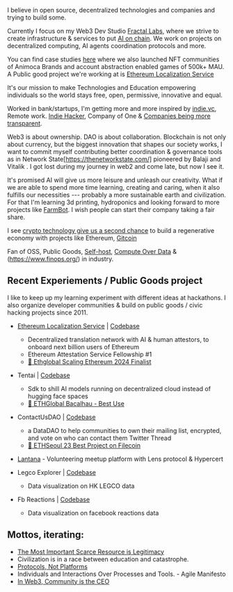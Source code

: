 
I believe in open source, decentralized technologies and companies and trying to build some.

Currently I focus on my Web3 Dev Studio [Fractal Labs](https://fractal.box/), where we strive to create infrastructure & services to put [AI on chain](https://www.placeholder.vc/blog/2023/10/23/artificial-intelligence-belongs-onchain). We work on projects on decentralized computing, AI agents coordination protocols and more. 

You can find case studies [here](https://fractal.box/#case-studies) where we also launched NFT communities of Animoca Brands and account abstraction enabled games of 500k+ MAU. A Public good project we're working at is [Ethereum Localization Service](https://0xl10n.org/)

It\'s our mission to make Technologies and Education empowering individuals so the world stays free, open, permissive, innovative and equal.

Worked in bank/startups, I'm getting more and more inspired by [indie.vc](http://indie.vc/), Remote work. [Indie Hacker](https://www.indiehackers.com/), Company of One & [Companies being more transparent](https://www.slideshare.net/Bufferapp/buffer-culture-04).

Web3 is about ownership. DAO is about collaboration. Blockchain is not only about currency, but the biggest innovation that shapes our society works, I want to commit myself contributing better coordination & governance tools as in Network State[https://thenetworkstate.com/] pioneered by Balaji and Vitalik . I got lost during my journey in web2 and come late, but now I see it.

It\'s promised AI will give us more leisure and unleash our creativity. What if we are able to spend more time learning, creating and caring, when it also fulfills our necessities --- probably a more sustainable earth and civilization. For that I'm learning 3d printing, hydroponics and looking forward to more projects like [FarmBot](https://farm.bot/). I wish people can start their company taking a fair share.

I see [crypto technology give us a second chance](https://x.com/debuggingfuture/status/1786772431018840200) to build a regenerative economy with projects like Ethereum, [Gitcoin](https://gitcoin.co/) 


Fan of OSS, Public Goods, [Self-host](https://www.reddit.com/r/selfhosted/), [Compute Over Data](https://docs-ipfs-tech.ipns.dweb.link/concepts/cod/) & (https://www.finops.org/) in industry.


## Recent Experiements / Public Goods project
I like to keep up my learning experiment with different ideas at hackathons. I also organize developer communities & build on public goods / civic hacking projects since 2011.

- [Ethereum Localization Service](https://0xl10n.org/) | [Codebase](https://github.com/debuggingfuture/ethereum-l10n-service-ethglobal)
  - Decentralized translation network with AI & human attestors, to onboard next billion users of Ethereum
  - Ethereum Attestation Service Fellowship #1
  - [🥇 Ethglobal Scaling Ethereum 2024 Finalist](https://ethglobal.com/showcase/ethereuml10nservice-v65cs)
- Tentai | [Codebase](https://github.com/debuggingfuture/tentai)
  - Sdk to shill AI models running on decentralized cloud instead of hugging face spaces
  - [🥇 ETHGlobal Bacalhau - Best Use](https://ethglobal.com/showcase/tentai-ub5xn)
- ContactUsDAO | [Codebase](https://github.com/debuggingfuture/contact-us-dao)
  - a DataDAO to help communities to own their mailing list, encrypted, and vote on who can contact them Twitter Thread 
  - [🥇 ETHSeoul 23 Best Project on Filecoin](https://www.linkedin.com/pulse/your-mailing-list-community-building-datadao-ethseoul-lau)
- [Lantana](https://github.com/web3devcommunity/lantana-hacksg/) - Volunteering meetup platform with Lens protocol & Hypercert 
- Legco Explorer | [Codebase](https://github.com/initiumlab/legco-explorer)
  - Data visualization on HK LEGCO data

- Fb Reactions | [Codebase](https://github.com/debuggingfuture/fbreactions)
  - Data visualization on facebook reactions data


## Mottos, iterating:
- [The Most Important Scarce Resource is Legitimacy](https://vitalik.eth.limo/general/2021/03/23/legitimacy.html)
- Civilization is in a race between education and catastrophe.
- [Protocols, Not Platforms](https://knightcolumbia.org/content/protocols-not-platforms-a-technological-approach-to-free-speech)
- Individuals and Interactions Over Processes and Tools. - Agile Manifesto
- [In Web3, Community is the CEO](https://x.com/sandeepnailwal/status/1556698309867233280)
